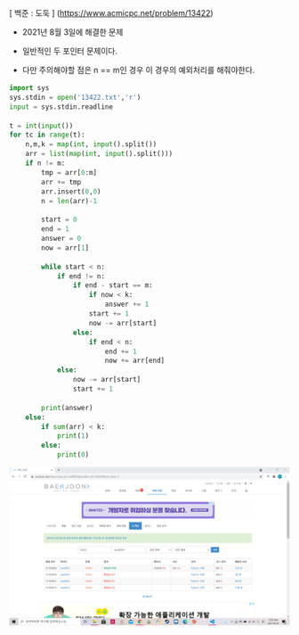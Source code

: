 [ 백준 : 도둑 ] (https://www.acmicpc.net/problem/13422)



- 2021년 8월 3일에 해결한 문제

- 일반적인 두 포인터 문제이다.
- 다만 주의해야할 점은 n == m인 경우 이 경우의 예외처리를 해줘야한다.



```python
import sys
sys.stdin = open('13422.txt','r')
input = sys.stdin.readline

t = int(input())
for tc in range(t):
    n,m,k = map(int, input().split())
    arr = list(map(int, input().split()))
    if n != m:
        tmp = arr[0:m]
        arr += tmp
        arr.insert(0,0)
        n = len(arr)-1

        start = 0
        end = 1
        answer = 0
        now = arr[1]

        while start < n:
            if end != n:
                if end - start == m:
                    if now < k:
                        answer += 1
                    start += 1
                    now -= arr[start]
                else:
                    if end < n:
                        end += 1
                        now += arr[end]
            else:
                now -= arr[start]
                start += 1

        print(answer)
    else:
        if sum(arr) < k:
            print(1)
        else:
            print(0)


```

![20210803_095827](20210803_095827.png)